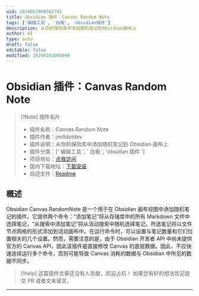 ```yaml
---
uid: 2024052908502745
title: Obsidian 插件：Canvas Random Note
tags: ['编辑工具', '白板', 'obsidian插件']
description: 从你的保险库中添加随机笔记到Obsidian画布上
author: AI
type: auto
draft: false
editable: false
modified: 20240101000000
---
```


# Obsidian 插件：Canvas Random Note

> [!Note] 插件名片
> - 插件名称：Canvas Random Note
> - 插件作者：jmilldotdev
> - 插件说明：从你的保险库中添加随机笔记到 Obsidian 画布上
> - 插件分类：[' 编辑工具 ', ' 白板 ', 'obsidian 插件 ']
> - 项目地址：[点我访问](https://github.com/jmilldotdev/obsidian-canvas-randomnote)
> - 国内下载地址：[下载安装](https://pkmer.cn/products/plugin/pluginMarket/?canvas-randomnote)
> - 自述文件：[Readme](https://ghproxy.net/https://raw.githubusercontent.com/jmilldotdev/obsidian-canvas-randomnote/master/README.md)

## 概述

Obsidian Canvas RandomNote 是一个用于在 Obsidian 画布视图中添加随机笔记的插件。它提供两个命令：“添加笔记”将从存储库中的所有 Markdown 文件中选择笔记，“从搜索中添加笔记”将从活动搜索中随机选择笔记。所选笔记将以文件节点网格的形式添加到活动画布中。在运行命令时，可以设置与笔记数量和它们位置相关的几个设置。然而，需要注意的是，由于 Obsidian 开发者 API 中尚未提供官方的 Canvas API，因此该插件是直接修改 Canvas 的底层数据。因此，不应快速连续运行多个命令，否则可能导致 Canvas 消耗的数据与 Obsidian 中所见的数据不同步。

> [!help]
> 这篇插件文章还没有人贡献，欢迎占坑！
> 如果您有好的想法欢迎提交 PR 或者文末留言。

---



